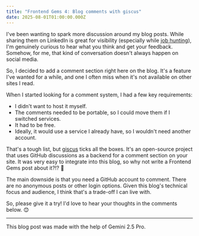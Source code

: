 ```yaml
---
title: "Frontend Gems 4: Blog comments with giscus"
date: 2025-08-01T01:00:00.000Z
---
```


I've been wanting to spark more discussion around my blog posts. While sharing them on LinkedIn is great for visibility (especially while [job hunting]({filename}/Blog/I-found-a-new-job.md)), I'm genuinely curious to hear what you think and get your feedback. Somehow, for me, that kind of conversation doesn't always happen on social media.

So, I decided to add a comment section right here on the blog. It's a feature I've wanted for a while, and one I often miss when it's not available on other sites I read.

When I started looking for a comment system, I had a few key requirements:

- I didn't want to host it myself.
- The comments needed to be portable, so I could move them if I switched services.
- It had to be free.
- Ideally, it would use a service I already have, so I wouldn't need another account.

That's a tough list, but [giscus](https://giscus.app/) ticks all the boxes. It's an open-source project that uses GitHub discussions as a backend for a comment section on your site. It was very easy to integrate into this blog, so why not write a Frontend Gems post about it?!? 🤩

The main downside is that you need a GitHub account to comment. There are no anonymous posts or other login options. Given this blog's technical focus and audience, I think that's a trade-off I can live with.

So, please give it a try! I'd love to hear your thoughts in the comments below. 😊

---

This blog post was made with the help of Gemini 2.5 Pro.